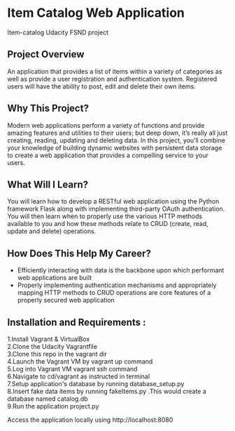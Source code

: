# Item Catalog Web Application
Item-catalog Udacity FSND project


## Project Overview
An application that provides a list of items within a variety of categories as well as provide a user registration and authentication system. Registered users will have the ability to post, edit and delete their own items.

## Why This Project?
Modern web applications perform a variety of functions and provide amazing features and utilities to their users; but deep down, it’s really all just creating, reading, updating and deleting data. In this project, you’ll combine your knowledge of building dynamic websites with persistent data storage to create a web application that provides a compelling service to your users.

## What Will I Learn?
You will learn how to develop a RESTful web application using the Python framework Flask along with implementing third-party OAuth authentication. You will then learn when to properly use the various HTTP methods available to you and how these methods relate to CRUD (create, read, update and delete) operations.

## How Does This Help My Career?
* Efficiently interacting with data is the backbone upon which performant web applications are built
* Properly implementing authentication mechanisms and appropriately mapping HTTP methods to CRUD operations are core features of a properly secured web application


## Installation and Requirements :

1.Install Vagrant & VirtualBox <br>
2.Clone the Udacity Vagrantfile <br>
3.Clone this repo in the vagrant dir <br>
4.Launch the Vagrant VM by vagrant up command <br>
5.Log into Vagrant VM vagrant ssh command <br>
6.Navigate to cd/vagrant as instructed in terminal <br>
7.Setup application's database by running database_setup.py <br>
8.Insert fake data items by running fakeItems.py .This would create a database named catalog.db <br>
9.Run the application project.py <br>

Access the application locally using http://localhost:8080
